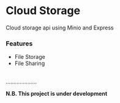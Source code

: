 # Cloud Storage
Cloud storage api using Minio and Express

### Features
- File Storage
- File Sharing
<br>
....................

**N.B. This project is under development**


